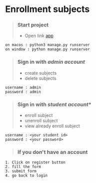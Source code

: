 # **Enrollment subjects**

> ### Start project
> * Open link [app](http://127.0.0.1:8000/)
```
on macos : python3 manage.py runserver
on window : python manage.py runserver
```

> ### Sign in with  ***admin account***
> * create subjects
>  * delete subjects
```
username : admin
password : admin
```

> ### Sign in with ***student account****
> * enroll subject
> * unenroll subject
> * view already enroll subject
```
username : <your student id>
password : <your password>
```

> ### If you don't have an account
```
1. Click on register button
2. fill the form
3. submit form
4. go back to login
```